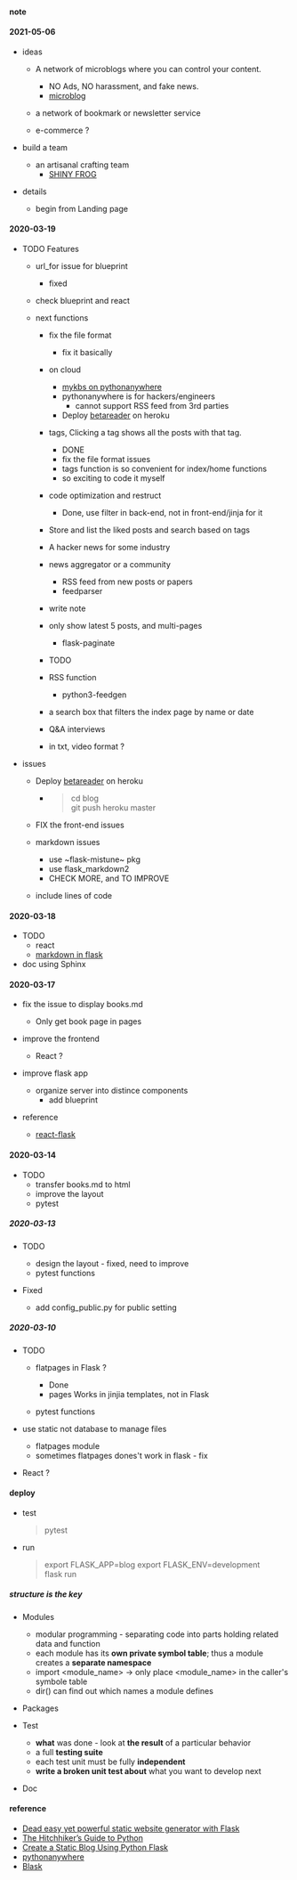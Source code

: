 #### note  

#### 2021-05-06  
* ideas  
  - A network of microblogs where you can control your content. 
      + NO Ads, NO harassment, and fake news.
      + [microblog](https://micro.blog/)  
  
  - a network of bookmark or newsletter service  
  - e-commerce ?  

* build a team  
  - an artisanal crafting team  
      + [SHINY FROG](https://shinyfrog.net/)

* details  
  - begin from Landing page  


#### 2020-03-19  
* TODO Features 
  - url_for issue for blueprint 
    + fixed 
  - check blueprint and react 
  
  - next functions  
    + fix the file format  
        - fix it basically  
    + on cloud 
        - [mykbs on pythonanywhere](http://muyun.pythonanywhere.com/) 
        - pythonanywhere is for hackers/engineers  
            + cannot support RSS feed from 3rd parties  
        - Deploy [betareader](https://betareader.herokuapp.com/) on heroku  
            
    + tags, Clicking a tag shows all the posts with that tag.
        - DONE   
        - fix the file format issues  
        - tags function is so convenient for index/home functions  
        - so exciting to code it myself 

    + code optimization and restruct 
        - Done, use filter in back-end, not in front-end/jinja for it

    + Store and list the liked posts and search based on tags
    
    + A hacker news for some industry  

    + news aggregator or a community
        - RSS feed from new posts or papers  
        - feedparser 

    + write note 
    
    + only show latest 5 posts, and multi-pages    
        - flask-paginate 

    + TODO 
    + RSS function  
        - python3-feedgen 
    + a search box that filters the index page by name or date  

    + Q&A interviews 

    + in txt, video format ?  

* issues   

  - Deploy [betareader](https://betareader.herokuapp.com/) on heroku  
    + > cd blog  
      > git push heroku master  

  - FIX the front-end issues  

  - markdown <space> issues 
    + use ~flask-mistune~ pkg
    + use flask_markdown2 
    + CHECK MORE, and TO IMPROVE 

  - include lines of code 

#### 2020-03-18  

* TODO 
  - react  
  - [markdown in flask](https://florian-dahlitz.de/blog/build-a-markdown-to-html-conversion-pipeline-using-python)
* doc using Sphinx

#### 2020-03-17  
* fix the issue to display books.md 
  - Only get book page in pages 

* improve the frontend  
  - React ?  

* improve flask app 
  - organize server into distince components 
    + add blueprint    
  
* reference
  - [react-flask](http://allynh.com/blog/adding-a-react-frontend-to-your-flask-project/)

#### 2020-03-14  
* TODO  
  - transfer books.md to html 
  - improve the layout  
  - pytest 

##### 2020-03-13  
* TODO 
  - design the layout  - fixed, need to improve  
  - pytest functions 

* Fixed 
  - add config_public.py for public setting

##### 2020-03-10  
* TODO  
  - flatpages in Flask  ?  
    + Done 
    + pages Works in jinjia templates, not in Flask 
     
  - pytest functions  
 

* use static not database to manage files
  - flatpages module  
  - sometimes flatpages dones't work in flask  - fix

* React ? 

#### deploy  
* test  
  > pytest  

* run  
  > export FLASK_APP=blog
  > export FLASK_ENV=development  
  > flask run  


##### structure is the key  
* Modules 
  - modular programming - separating code into parts holding related data and function   
  - each module has its **own private symbol table**; 
  thus a module creates a **separate namespace**     
  - import <module_name>  -> only place <module_name> in the caller's symbole table  
  - dir() can find out which names a module defines  

* Packages  

* Test 
  - **what** was done - look at **the result** of a particular behavior   
  - a full **testing suite**  
  - each test unit must be fully **independent**  
  - **write a broken unit test about** what you want to develop next  

* Doc   

#### reference
* [Dead easy yet powerful static website generator with Flask](https://nicolas.perriault.net/code/2012/dead-easy-yet-powerful-static-website-generator-with-flask/)
* [The Hitchhiker’s Guide to Python](https://docs.python-guide.org/writing/structure/)
* [Create a Static Blog Using Python Flask](https://dev.to/arrantate/create-a-static-blog-using-python-flask-1oab) 
* [pythonanywhere](https://www.pythonanywhere.com/user/muyun/)
* [Blask](https://getblask.com/)
